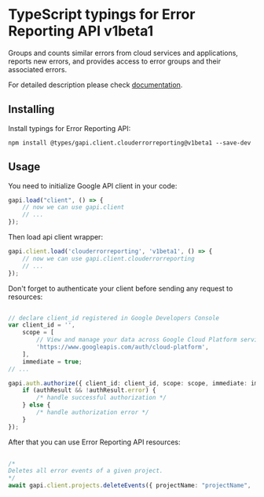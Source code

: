 # TypeScript typings for Error Reporting API v1beta1
Groups and counts similar errors from cloud services and applications, reports new errors, and provides access to error groups and their associated errors.

For detailed description please check [documentation](https://cloud.google.com/error-reporting/).

## Installing

Install typings for Error Reporting API:
```
npm install @types/gapi.client.clouderrorreporting@v1beta1 --save-dev
```

## Usage

You need to initialize Google API client in your code:
```typescript
gapi.load("client", () => { 
    // now we can use gapi.client
    // ... 
});
```

Then load api client wrapper:
```typescript
gapi.client.load('clouderrorreporting', 'v1beta1', () => {
    // now we can use gapi.client.clouderrorreporting
    // ... 
});
```

Don't forget to authenticate your client before sending any request to resources:
```typescript

// declare client_id registered in Google Developers Console
var client_id = '',
    scope = [     
        // View and manage your data across Google Cloud Platform services
        'https://www.googleapis.com/auth/cloud-platform',
    ],
    immediate = true;
// ...

gapi.auth.authorize({ client_id: client_id, scope: scope, immediate: immediate }, authResult => {
    if (authResult && !authResult.error) {
        /* handle successful authorization */
    } else {
        /* handle authorization error */
    }
});            
```

After that you can use Error Reporting API resources:

```typescript 
    
/* 
Deletes all error events of a given project.  
*/
await gapi.client.projects.deleteEvents({ projectName: "projectName",  });
```
